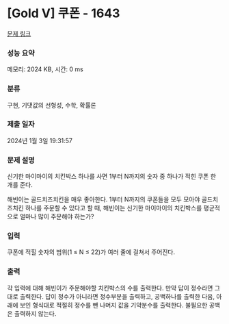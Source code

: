 # [Gold V] 쿠폰 - 1643 

[문제 링크](https://www.acmicpc.net/problem/1643) 

### 성능 요약

메모리: 2024 KB, 시간: 0 ms

### 분류

구현, 기댓값의 선형성, 수학, 확률론

### 제출 일자

2024년 1월 3일 19:31:57

### 문제 설명

<p>신기한 마이마이의 치킨박스 하나를 사면 1부터 N까지의 숫자 중 하나가 적힌 쿠폰 한 개를 준다.</p>

<p>해빈이는 골드치즈치킨을 매우 좋아한다. 1부터 N까지의 쿠폰들을 모두 모아야 골드치즈치킨 하나를 주문할 수 있다고 할 때, 해빈이는 신기한 마이마이의 치킨박스를 평균적으로 얼마나 많이 주문해야 하는가?</p>

### 입력 

 <p>쿠폰에 적힐 숫자의 범위(1 ≤ N ≤ 22)가 여러 줄에 걸쳐서 주어진다.</p>

### 출력 

 <p>각 입력에 대해 해빈이가 주문해야할 치킨박스의 수를 출력한다. 만약 답이 정수라면 그대로 출력한다. 답이 정수가 아니라면 정수부분을 출력하고, 공백하나를 출력한 다음, 아래에 보인 형식대로 적절히 정수를 뺀 나머지 값을 기약분수를 출력한다. 불필요한 공백은 출력하지 않는다.</p>

